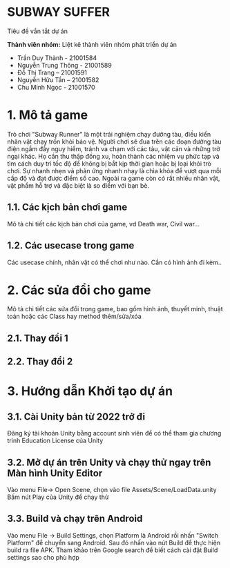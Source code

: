 ﻿
# SUBWAY SUFFER 

Tiêu đề vắn tắt dự án

**Thành viên nhóm:**
Liệt kê thành viên nhóm phát triển dự án
- Trần Duy Thành - 21001584
- Nguyễn Trung Thông - 21001589
- Đỗ Thị Trang – 21001591
- Nguyễn Hữu Tần – 21001582
- Chu Minh Ngọc - 21001570
# 1. Mô tả game
Trò chơi "Subway Runner" là một trải nghiệm chạy đường tàu, điều kiển nhân vật chạy trốn khỏi bảo vệ. Người chơi sẽ đua trên các đoạn đường tàu điện ngầm đầy nguy hiểm, tránh va chạm với các tàu, vật cản và những trở ngại khác. Họ cần thu thập đồng xu, hoàn thành các nhiệm vụ phức tạp và tìm cách duy trì tốc độ để không bị bắt kịp thời gian hoặc bị loại khỏi trò chơi. Sự nhanh nhẹn và phản ứng nhanh nhạy là chìa khóa để vượt qua mỗi cấp độ và đạt được điểm số cao. Ngoài ra game còn có rất nhiều nhân vật, vật phẩm hỗ trợ và đặc biệt là so điểm với bạn bè.
## 1.1. Các kịch bản chơi game
Mô tả chi tiết các kịch bản chơi của game, vd Death war,  Civil war...

## 1.2. Các usecase trong game
Các usecase chính, nhân vật có thể chơi như nào. Cần có hình ảnh đi kèm..

# 2. Các sửa đổi cho game
Mô tả chi tiết các sửa đổi trong game, bao gồm hình ảnh, thuyết minh, thuật toán hoặc các Class hay method thêm/sửa/xóa
## 2.1. Thay đổi 1
## 2.2. Thay đổi 2

# 3. Hướng dẫn Khởi tạo dự án
## 3.1. Cài Unity bản từ 2022 trở đi
Đăng ký tài khoản Unity bằng account sinh viên để có thể tham gia chương trình Education License của Unity

## 3.2. Mở dự án trên Unity và chạy thử ngay trên Màn hình Unity Editor
Vào menu File-> Open Scene, chọn vào file Assets/Scene/LoadData.unity
Bấm nút Play của Unity để chạy thử

## 3.3. Build và chạy trên Android

Vào menu File -> Build Settings, chọn Platform là Android rồi nhấn "Switch Platform" để chuyển sang Android. Sau đó nhấn vào nút Build để thực hiện build ra file APK. Tham khảo trên Google search để biết cách cài đặt Build settings sao cho phù hợp
